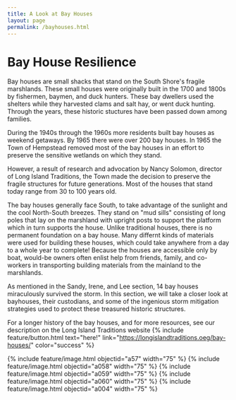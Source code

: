 ```yaml
---
title: A Look at Bay Houses
layout: page
permalink: /bayhouses.html
---
```

# Bay House Resilience
Bay houses are small shacks that stand on the South Shore's fragile marshlands. These small houses were originally built in the 1700 and 1800s by fishermen, baymen, and duck hunters. These bay dwellers used the shelters while they harvested clams and salt hay, or went duck hunting. Through the years, these historic stuctures have been passed down among families. 

During the 1940s through the 1960s more residents built bay houses as weekend getaways. By 1965 there were over 200 bay houses. In 1965 the Town of Hempstead removed most of the bay houses in an effort to preserve the sensitive wetlands on which they stand. 

However, a result of research and advocation by Nancy Solomon, director of Long Island Traditions, the Town made the decision to preserve the fragile structures for future generations. Most of the houses that stand today range from 30 to 100 years old. 

The bay houses generally face South, to take advantage of the sunlight and the cool North-South breezes. They stand on "mud sills" consisting of long poles that lay on the marshland with upright posts to support the platform which in turn supports the house. Unlike traditional houses, there is no permanent foundation on a bay house. Many differnt kinds of materials were used for building these houses, which could take anywhere from a day to a whole year to complete! Because the houses are accessible only by boat, would-be owners often enlist help from friends, family, and co-workers in transporting building materials from the mainland to the marshlands. 

 As mentioned in the Sandy, Irene, and Lee section, 14 bay houses miraculously survived the storm. In this section, we will take a closer look at bayhouses, their custodians, and some of the ingenious storm mitigation strategies used to protect these treasured historic structures. 

 For a longer history of the bay houses, and for more resources, see our description on the Long Island Traditions website {% include feature/button.html text="here!" link="https://longislandtraditions.oeg/bay-houses/" color="success" %}

 {% include feature/image.html objectid="a57" width="75" %}
 {% include feature/image.html objectid="a058" width="75" %}
 {% include feature/image.html objectid="a059" width="75" %}
 {% include feature/image.html objectid="a060" width="75" %}
 {% include feature/image.html objectid="a004" width="75" %}








